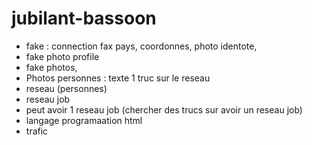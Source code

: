 # jubilant-bassoon

- fake : connection fax pays, coordonnes, photo identote,
- fake photo profile
- fake photos,
- Photos personnes : texte 1 truc sur le reseau
- reseau (personnes)
- reseau job
- peut avoir 1 reseau job (chercher des trucs sur avoir un reseau job)
- langage programaation html
- trafic
